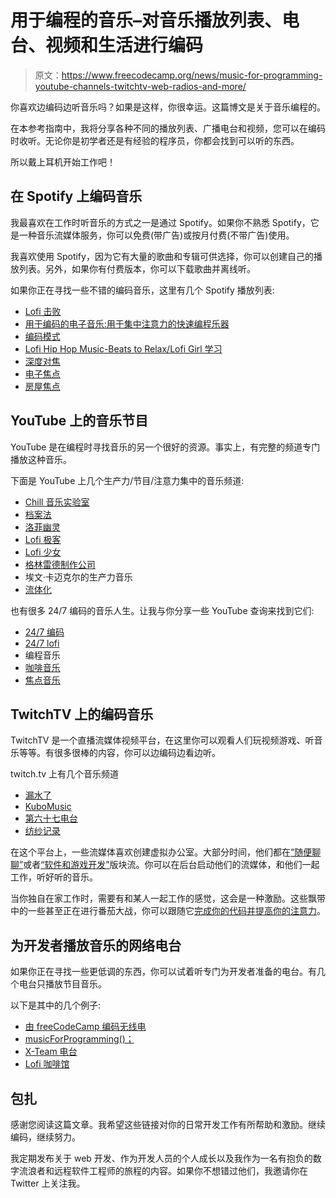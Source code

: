 # 用于编程的音乐–对音乐播放列表、电台、视频和生活进行编码

> 原文：<https://www.freecodecamp.org/news/music-for-programming-youtube-channels-twitchtv-web-radios-and-more/>

你喜欢边编码边听音乐吗？如果是这样，你很幸运。这篇博文是关于音乐编程的。

在本参考指南中，我将分享各种不同的播放列表、广播电台和视频，您可以在编码时收听。无论你是初学者还是有经验的程序员，你都会找到可以听的东西。

所以戴上耳机开始工作吧！

## 在 Spotify 上编码音乐

我最喜欢在工作时听音乐的方式之一是通过 Spotify。如果你不熟悉 Spotify，它是一种音乐流媒体服务，你可以免费(带广告)或按月付费(不带广告)使用。

我喜欢使用 Spotify，因为它有大量的歌曲和专辑可供选择，你可以创建自己的播放列表。另外，如果你有付费版本，你可以下载歌曲并离线听。

如果你正在寻找一些不错的编码音乐，这里有几个 Spotify 播放列表:

*   [Lofi 击败](https://open.spotify.com/playlist/37i9dQZF1DWWQRwui0ExPn?si=29e9d713abbd4a91)
*   [用于编码的电子音乐:用于集中注意力的快速编程乐器](https://open.spotify.com/album/5oxHFqFU06ufRSZt8izJX6?si=MX_8hXM7SaWYefMFPN_4Ag)
*   [编码模式](https://open.spotify.com/playlist/37i9dQZF1DX5trt9i14X7j?si=96dcbb8950ab4bbe)
*   [Lofi Hip Hop Music-Beats to Relax/Lofi Girl 学习](https://open.spotify.com/playlist/0vvXsWCC9xrXsKd4FyS8kM?si=c615a01d6e4646f6)
*   [深度对焦](https://open.spotify.com/playlist/37i9dQZF1DWZeKCadgRdKQ?si=06a40e58cffc4fdc)
*   [电子焦点](https://open.spotify.com/playlist/37i9dQZF1DX0wMD4IoQ5aJ?si=16161a1feec54601)
*   [房屋焦点](https://open.spotify.com/playlist/37i9dQZF1DX8wtrGDH81Oa?si=c93d44084cc247bc)

## YouTube 上的音乐节目

YouTube 是在编程时寻找音乐的另一个很好的资源。事实上，有完整的频道专门播放这种音乐。

下面是 YouTube 上几个生产力/节目/注意力集中的音乐频道:

*   [Chill 音乐实验室](https://www.youtube.com/channel/UCwVQIkAtyZzQSA-OY1rsGig)
*   [档案法](https://www.youtube.com/c/FilFar)
*   [洛菲幽灵](https://www.youtube.com/channel/UCDK54OyzWnOczY7LzEd9V2Q/)
*   [Lofi 极客](https://www.youtube.com/c/lofigeek/)
*   [Lofi 少女](https://www.youtube.com/c/LofiGirl/)
*   [格林雷德制作公司](https://www.youtube.com/c/GreenredProductions/)
*   埃文·卡迈克尔的生产力音乐
*   [流体化](https://www.youtube.com/c/Fluidified/)

也有很多 24/7 编码的音乐人生。让我与你分享一些 YouTube 查询来找到它们:

*   [24/7 编码](https://www.youtube.com/results?search_query=24%2F7+coding)
*   [24/7 lofi](https://www.youtube.com/results?search_query=24%2F7+lofi)
*   编程音乐
*   [咖啡音乐](https://www.youtube.com/results?search_query=coffee+music&sp=EgJAAQ%3D%3D)
*   [焦点音乐](https://www.youtube.com/results?search_query=focus+music&sp=EgJAAQ%3D%3D)

## TwitchTV 上的编码音乐

TwitchTV 是一个直播流媒体视频平台，在这里你可以观看人们玩视频游戏、听音乐等等。有很多很棒的内容，你可以边编码边看边听。

twitch.tv 上有几个音乐频道

*   [漏水了](https://www.twitch.tv/leekbeats)
*   [KuboMusic](https://www.twitch.tv/kubomusic)
*   [第六十七电台](https://www.twitch.tv/sixtysevenradio)
*   [纺纱记录](https://www.twitch.tv/spinninrecords)

在这个平台上，一些流媒体喜欢创建虚拟办公室。大部分时间，他们都在[“随便聊聊”](https://www.twitch.tv/directory/game/Just%20Chatting)或者[“软件和游戏开发”](https://www.twitch.tv/directory/game/Software%20and%20Game%20Development)版块流。你可以在后台启动他们的流媒体，和他们一起工作，听好听的音乐。

当你独自在家工作时，需要有和某人一起工作的感觉，这会是一种激励。这些飘带中的一些甚至正在进行番茄大战，你可以跟随它[完成你的代码并提高你的注意力](https://herewecode.io/blog/low-productivity-how-to-stop-wasting-time/)。

## 为开发者播放音乐的网络电台

如果你正在寻找一些更低调的东西，你可以试着听专门为开发者准备的电台。有几个电台只播放节目音乐。

以下是其中的几个例子:

*   [由 freeCodeCamp 编码无线电](https://coderadio.freecodecamp.org/)
*   [musicForProgramming()；](https://musicforprogramming.net/latest/)
*   [X-Team 电台](https://radio.x-team.com/)
*   [Lofi 咖啡馆](https://www.lofi.cafe/)

## 包扎

感谢您阅读这篇文章。我希望这些链接对你的日常开发工作有所帮助和激励。继续编码，继续努力。

我定期发布关于 web 开发、作为开发人员的个人成长以及我作为一名有抱负的数字流浪者和远程软件工程师的旅程的内容。如果你不想错过他们，我邀请你在 Twitter 上关注我。